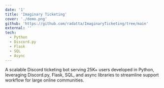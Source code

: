 ```yaml
---
date: '1'
title: 'Imaginary Ticketing'
cover: './demo.png'
github: 'https://github.com/radatta/ImaginaryTicketing/tree/main'
external: ''
tech:
  - Python
  - Discord.py
  - Flask
  - SQL
  - Async
---
```


A scalable Discord ticketing bot serving 25K+ users developed in Python, leveraging Discord.py, Flask, SQL, and async libraries to streamline support workflow for large online communities.
